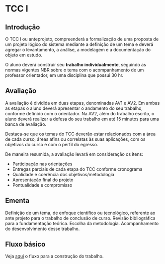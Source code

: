 # TCC I

## Introdução

O TCC I ou anteprojeto, compreenderá a formalização de uma proposta de um projeto lógico do sistema mediante a definição de um tema e deverá agregar o levantamento, a análise, a modelagem e a documentação do objeto em estudo.

O aluno deverá construir seu **trabalho individualmente**,  seguindo as normas vigentes NBR sobre o tema com o acompanhamento de um professor orientador, em uma disciplina que possui 30 hr.

## Avaliação

A avaliação é dividida em duas etapas, denominadas AV1 e AV2. Em ambas as etapas o aluno deverá apresentar o andamento do seu trabalho, conforme definido com o orientador. Na AV2, além do trabalho escrito, o aluno deverá realizar a defesa do seu trabalho em até 15 minutos para uma banca de avaliação.

Destaca-se que os temas do TCC deverão estar relacionados com a área de cada curso, áreas afins ou correlatas às suas aplicações, com os objetivos do curso e com o perfil do egresso.

De maneira resumida, a avaliação levará em consideração os itens:

- Participação nas orientações
- Entregas parciais de cada etapa do TCC conforme cronograma
- Qualidade e coerência dos objetivos/metodologia
- Apresentação final do projeto
- Pontualidade e compromisso

## Ementa

Definição de um tema, de enfoque científico ou tecnológico, referente ao ante projeto para o trabalho de conclusão de curso. Revisão bibliográfica para a fundamentação teórica. Escolha da metodologia. Acompanhamento do desenvolvimento desse trabalho.

## Fluxo básico

Veja [aqui](./fluxo_tcc1.mmd) o fluxo para a construção do trabalho.
